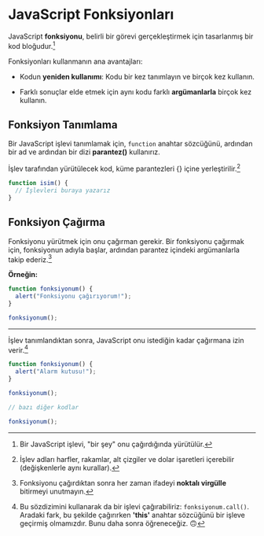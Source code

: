 # JavaScript Fonksiyonları

JavaScript **fonksiyonu**, belirli bir görevi gerçekleştirmek için tasarlanmış bir kod bloğudur.[^1]

Fonksiyonları kullanmanın ana avantajları:

* Kodun **yeniden kullanımı**: Kodu bir kez tanımlayın ve birçok kez kullanın.

* Farklı sonuçlar elde etmek için aynı kodu farklı **argümanlarla** birçok kez kullanın.

  [^1]: Bir JavaScript işlevi, "bir şey" onu çağırdığında yürütülür.

## Fonksiyon Tanımlama

Bir JavaScript işlevi tanımlamak için, `function` anahtar sözcüğünü, ardından bir ad ve ardından bir dizi **parantez()** kullanırız.

İşlev tarafından yürütülecek kod, küme parantezleri {} içine yerleştirilir.[^2]

```javascript
function isim() {
  // İşlevleri buraya yazarız
}
```

  [^2]: İşlev adları harfler, rakamlar, alt çizgiler ve dolar işaretleri içerebilir (değişkenlerle aynı kurallar).

## Fonksiyon Çağırma

Fonksiyonu yürütmek için onu çağırman gerekir.
Bir fonksiyonu çağırmak için, fonksiyonun adıyla başlar, ardından parantez içindeki argümanlarla takip ederiz.[^3]

**Örneğin:**

```javascript
function fonksiyonum() {
  alert("Fonksiyonu çağırıyorum!");
}

fonksiyonum();
```

  [^3]: Fonksiyonu çağırdıktan sonra her zaman ifadeyi **noktalı virgülle** bitirmeyi unutmayın.

<hr>

İşlev tanımlandıktan sonra, JavaScript onu istediğin kadar çağırmana izin verir.[^4]

```javascript
function fonksiyonum() {
  alert("Alarm kutusu!");
}

fonksiyonum();

// bazı diğer kodlar

fonksiyonum();
```

  [^4]: Bu sözdizimini kullanarak da bir işlevi çağırabiliriz: `fonksiyonum.call()`. Aradaki fark, bu şekilde çağırırken **'this'** anahtar sözcüğünü bir işleve geçirmiş olmamızdır. Bunu daha sonra öğreneceğiz. 🙃

